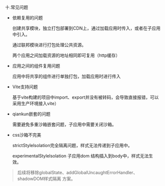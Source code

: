 十.常见问题

- 依赖复用的问题

  创建共享模块，独立打包部署到CDN上，通过加载应用时传入，或者在子应用中引入。

  通过联邦模块进行打包处理公共资源。

  两个应用之间加载资源的地址相同即可复用（http缓存）

- 应用之间的组件复用问题

  应用中将共享的组件进行单独打包，加载应用时进行传入

- Vite支持问题

  基于vite构建的项目中import、export并没有被转码，会导致直接报错，可以采用生产环境接入vite）

- qiankun嵌套的问题

  需要避免多重沙箱嵌套问题，子应用中需要关闭沙箱。

- css沙箱不完美

  strictStylelsolation完全隔离问题，样式无法传递到子应用中。

  experimentalStylelsolation 子应用dom 结构插入到body中，样式无法生效。 
  
>   后续将移除globalState、addGlobalUncaughtErrorHandler、shadowDOM样式隔离 方案。
